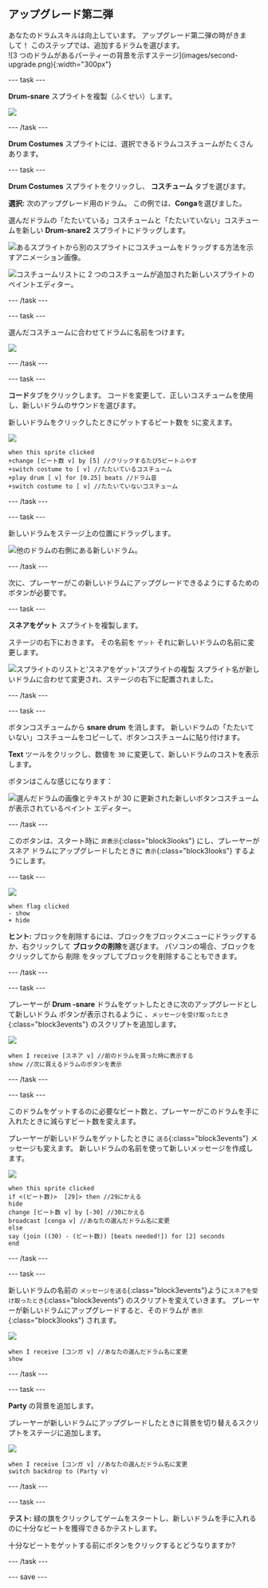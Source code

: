 ## アップグレード第二弾

<div style="display: flex; flex-wrap: wrap">
<div style="flex-basis: 200px; flex-grow: 1; margin-right: 15px;">
あなたのドラムスキルは向上しています。 アップグレード第二弾の時がきまして！ このステップでは、追加するドラムを選びます。
</div>
<div>
![3 つのドラムがあるパーティーの背景を示すステージ](images/second-upgrade.png){:width="300px"}
</div>
</div>

--- task ---

**Drum-snare** スプライトを複製（ふくせい）します。

![](images/duplicate-snare-drum.png)

--- /task ---

**Drum Costumes** スプライトには、選択できるドラムコスチュームがたくさんあります。

--- task ---

**Drum Costumes** スプライトをクリックし、 **コスチューム** タブを選びます。

**選択:** 次のアップグレード用のドラム。 この例では、**Conga**を選びました。

選んだドラムの「たたいている」コスチュームと「たたいていない」コスチュームを新しい **Drum-snare2** スプライトにドラッグします。

![あるスプライトから別のスプライトにコスチュームをドラッグする方法を示すアニメーション画像。](images/drag-costumes.gif)

![コスチュームリストに 2 つのコスチュームが追加された新しいスプライトのペイントエディター。](images/drum-3-costumes.png)

--- /task ---

--- task ---

選んだコスチュームに合わせてドラムに名前をつけます。

![](images/drum-3-named.png)

--- /task ---

--- task ---

**コード**タブをクリックします。 コードを変更して、正しいコスチュームを使用し、新しいドラムのサウンドを選びます。

新しいドラムをクリックしたときにゲットするビート数を `5`に変えます。

![](images/drum-3-icon.png)

```blocks3
when this sprite clicked
+change [ビート数 v] by [5] //クリックするたび5ビートふやす
+switch costume to [ v] //たたいているコスチューム
+play drum [ v] for [0.25] beats //ドラム音
+switch costume to [ v] //たたいていないコスチューム
```

--- /task ---

--- task ---

新しいドラムをステージ上の位置にドラッグします。

![他のドラムの右側にある新しいドラム。](images/drum-3-positioned.png)

--- /task ---

次に、プレーヤーがこの新しいドラムにアップグレードできるようにするためのボタンが必要です。

--- task ---

**スネアをゲット** スプライトを複製します。

ステージの右下におきます。 その名前を `ゲット` それに新しいドラムの名前に変更します。

![スプライトのリストと'スネアをゲット’スプライトの複製 スプライト名が新しいドラムに合わせて変更され、ステージの右下に配置されました。](images/get-drum-3.png)

--- /task ---

--- task ---

ボタンコスチュームから **snare drum** を消します。 新しいドラムの「たたいていない」コスチュームをコピーして、ボタンコスチュームに貼り付けます。

**Text** ツールをクリックし、数値を `30` に変更して、新しいドラムのコストを表示します。

ボタンはこんな感じになります：

![選んだドラムの画像とテキストが 30 に更新された新しいボタンコスチュームが表示されているペイント エディター。](images/get-drum-copy.png)

--- /task ---


このボタンは、スタート時に `非表示`{:class="block3looks"} にし、プレーヤーがスネア ドラムにアップグレードしたときに `表示`{:class="block3looks"} するようにします。

--- task ---

![](images/get-drum-3-icon.png)

```blocks3
when flag clicked
- show
+ hide
```

**ヒント:** ブロックを削除するには、ブロックをブロックメニューにドラッグするか、右クリックして **ブロックの削除**を選びます。 パソコンの場合、ブロックをクリックしてから <kbd>削除</kbd> をタップしてブロックを削除することもできます。

--- /task ---

--- task ---

プレーヤーが **Drum -snare** ドラムをゲットしたときに次のアップグレードとして新しいドラム ボタンが表示されるように 、`メッセージを受け取ったとき`{:class="block3events"} のスクリプトを追加します。

![](images/get-drum-3-icon.png)

```blocks3
when I receive [スネア v] //前のドラムを買った時に表示する
show //次に買えるドラムのボタンを表示
```

--- /task ---

--- task ---

このドラムをゲットするのに必要なビート数と、プレーヤーがこのドラムを手に入れたときに減らすビート数を変えます。

プレーヤーが新しいドラムをゲットしたときに `送る`{:class="block3events"} メッセージも変えます。 新しいドラムの名前を使って新しいメッセージを作成します。

![](images/get-drum-3-icon.png)

```blocks3
when this sprite clicked
if <(ビート数)>  [29]> then //29にかえる
hide
change [ビート数 v] by [-30] //30にかえる
broadcast [conga v] //あなたの選んだドラム名に変更
else
say (join ((30) - (ビート数)) [beats needed!]) for [2] seconds
end
```

--- /task ---

--- task ---

新しいドラムの名前の `メッセージを送る`{:class="block3events"}ように`スネアを受け取ったとき`{:class="block3events"} のスクリプトを変えていきます。 プレーヤーが新しいドラムにアップグレードすると、そのドラムが `表示`{:class="block3looks"} されます。

![](images/drum-3-icon.png)

```blocks3
when I receive [コンガ v] //あなたの選んだドラム名に変更
show
```

--- /task ---

--- task ---

**Party** の背景を追加します。

プレーヤーが新しいドラムにアップグレードしたときに背景を切り替えるスクリプトをステージに追加します。

![](images/stage-icon.png)

```blocks3
when I receive [コンガ v] //あなたの選んだドラム名に変更
switch backdrop to (Party v)
```

--- /task ---

--- task ---

**テスト:** 緑の旗をクリックしてゲームをスタートし、新しいドラムを手に入れるのに十分なビートを獲得できるかテストします。

十分なビートをゲットする前にボタンをクリックするとどうなりますか?

--- /task ---

--- save ---
